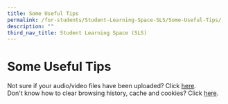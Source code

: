 ```yaml
---
title: Some Useful Tips
permalink: /for-students/Student-Learning-Space-SLS/Some-Useful-Tips/
description: ""
third_nav_title: Student Learning Space (SLS)
---
```

Some Useful Tips
====================

Not sure if your audio/video files have been uploaded? Click [here](/files/FHBLResource%201%20-%20Uploading%20of%20Audio%20and%20Video%20Files.pdf).  
Don't know how to clear browsing history, cache and cookies? Click [here](https://bedoksouthsec.moe.edu.sg/qql/slot/u755/Useful%20Links/FHBL%20Resource%202_Clear%20browsing%20history%20and%20Cache%20for%20students.pdf).